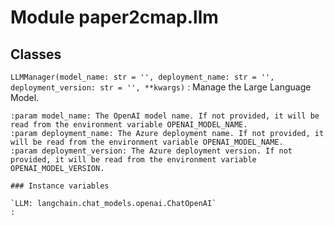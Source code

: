 Module paper2cmap.llm
=====================

Classes
-------

`LLMManager(model_name: str = '', deployment_name: str = '', deployment_version: str = '', **kwargs)`
:   Manage the Large Language Model.
    
    :param model_name: The OpenAI model name. If not provided, it will be read from the environment variable OPENAI_MODEL_NAME.
    :param deployment_name: The Azure deployment name. If not provided, it will be read from the environment variable OPENAI_MODEL_NAME.
    :param deployment_version: The Azure deployment version. If not provided, it will be read from the environment variable OPENAI_MODEL_VERSION.

    ### Instance variables

    `LLM: langchain.chat_models.openai.ChatOpenAI`
    :